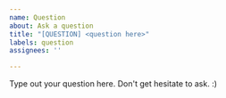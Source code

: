 ```yaml
---
name: Question
about: Ask a question
title: "[QUESTION] <question here>"
labels: question
assignees: ''

---
```


Type out your question here. Don't get hesitate to ask. :)